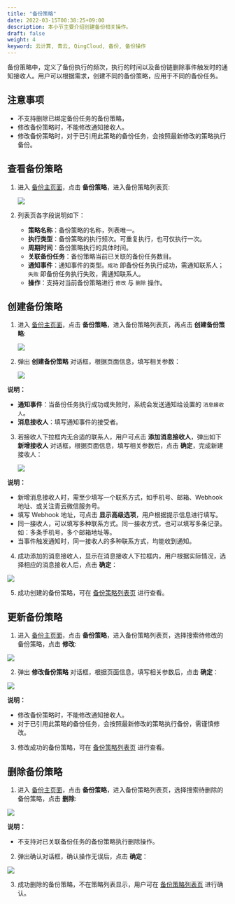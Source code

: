```yaml
---
title: "备份策略"
date: 2022-03-15T00:38:25+09:00
description: 本小节主要介绍创建备份相关操作。
draft: false
weight: 4
keyword: 云计算, 青云, QingCloud, 备份, 备份操作
---
```


备份策略中，定义了备份执行的频次，执行的时间以及备份链删除事件触发时的通知接收人。用户可以根据需求，创建不同的备份策略，应用于不同的备份任务。

## 注意事项
- 不支持删除已绑定备份任务的备份策略，
- 修改备份策略时，不能修改通知接收人。
- 修改备份策略时，对于已引用此策略的备份任务，会按照最新修改的策略执行备份。

## 查看备份策略

1. 进入 [备份主页面](/storage/backup/manual/overview/#操作台主界面)，点击 **备份策略**，进入备份策略列表页:

   ![](/storage/backup/_images/backup_policy_list.png)

2. 列表页各字段说明如下：
   - **策略名称**：备份策略的名称，列表唯一。
   - **执行类型**：备份策略的执行频次。可重复执行，也可仅执行一次。
   - **周期时间**：备份策略执行的具体时间。
   - **关联备份任务**：备份策略当前已关联的备份任务数目。
   - **通知事件**：通知事件的类型。`成功` 即备份任务执行成功，需通知联系人；`失败` 即备份任务执行失败，需通知联系人。
   - **操作**：支持对当前备份策略进行 `修改` 与 `删除` 操作。

## 创建备份策略

1. 进入 [备份主页面](/storage/backup/manual/overview/#操作台主界面)，点击 **备份策略**，进入备份策略列表页，再点击 **创建备份策略**:

   ![](/storage/backup/_images/backup_policy_1.png)

2. 弹出 **创建备份策略** 对话框，根据页面信息，填写相关参数：

   ![](/storage/backup/_images/backup_policy_2.png)

 **说明：**
   - **通知事件**：当备份任务执行成功或失败时，系统会发送通知给设置的 `消息接收人`。
   - **消息接收人**：填写通知事件的接受者。

3. 若接收人下拉框内无合适的联系人，用户可点击 **添加消息接收人**，弹出如下 **新增接收人** 对话框，根据页面信息，填写相关参数后，点击 **确定**，完成新建接收人：

   ![](/storage/backup/_images/backup_policy_4.png)

 **说明：**
   - 新增消息接收人时，需至少填写一个联系方式，如手机号、邮箱、Webhook 地址、或关注青云微信服务号。
   - 填写 Webhook 地址，可点击 **显示高级选项**，用户根据提示信息进行填写。
   - 同一接收人，可以填写多种联系方式。同一接收方式，也可以填写多条记录。如：多条手机号，多个邮箱地址等。
   - 当事件触发通知时，同一接收人的多种联系方式，均能收到通知。

4. 成功添加的消息接收人，显示在消息接收人下拉框内，用户根据实际情况，选择相应的消息接收人后，点击 **确定**：

![](/storage/backup/_images/backup_policy_5.png)

5. 成功创建的备份策略，可在 [备份策略列表页](#查看备份策略) 进行查看。

## 更新备份策略

1. 进入 [备份主页面](/storage/backup/manual/overview/#操作台主界面)，点击 **备份策略**，进入备份策略列表页，选择搜索待修改的备份策略，点击 **修改**:

![](/storage/backup/_images/backup_policy_7.png)

2. 弹出 **修改备份策略** 对话框，根据页面信息，填写相关参数后，点击 **确定**：

![](/storage/backup/_images/backup_policy_8.png)

 **说明：**
   - 修改备份策略时，不能修改通知接收人。
   - 对于已引用此策略的备份任务，会按照最新修改的策略执行备份，需谨慎修改。

3. 修改成功的备份策略，可在 [备份策略列表页](#查看备份策略) 进行查看。

## 删除备份策略

1. 进入 [备份主页面](/storage/backup/manual/overview/#操作台主界面)，点击 **备份策略**，进入备份策略列表页，选择搜索待删除的备份策略，点击 **删除**:

![](/storage/backup/_images/backup_policy_9.png)

 **说明：**
   - 不支持对已关联备份任务的备份策略执行删除操作。

2. 弹出确认对话框，确认操作无误后，点击 **确定**：

![](/storage/backup/_images/backup_policy_10.png)

3. 成功删除的备份策略，不在策略列表显示，用户可在 [备份策略列表页](#查看备份策略) 进行确认。